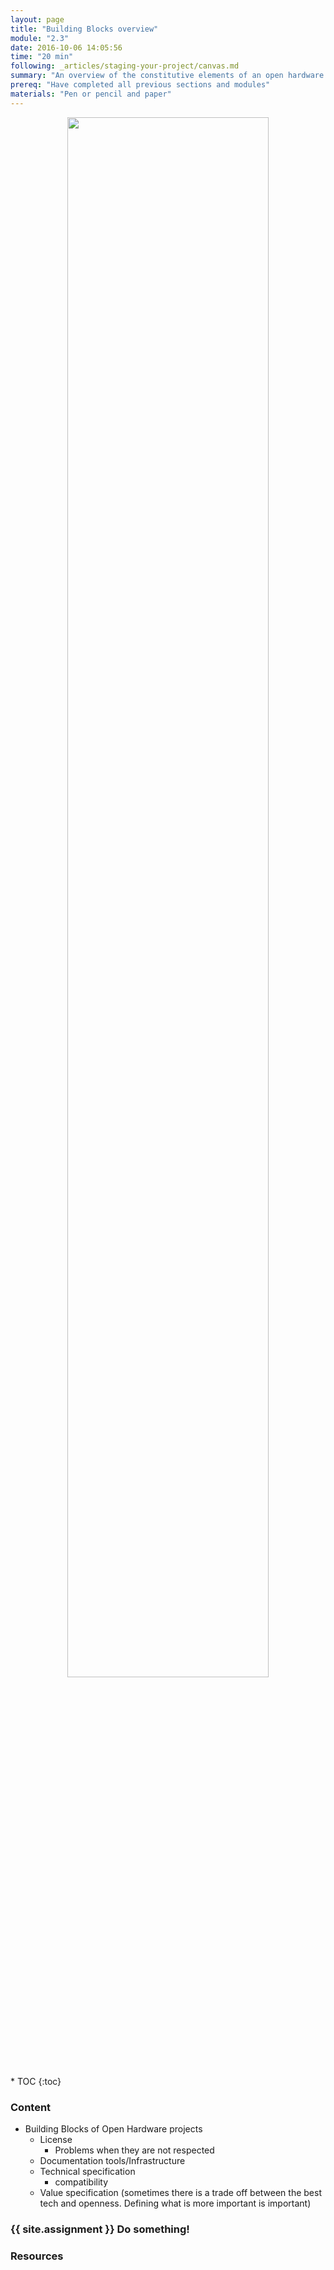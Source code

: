 ```yaml
---
layout: page
title: "Building Blocks overview"
module: "2.3"
date: 2016-10-06 14:05:56
time: "20 min"
following: _articles/staging-your-project/canvas.md
summary: "An overview of the constitutive elements of an open hardware project"
prereq: "Have completed all previous sections and modules"
materials: "Pen or pencil and paper"
---
```

<p align="center">
<img src="https://raw.githubusercontent.com/ohwmakers/OHM-curriculum/gh-pages/img/work_in_progress_banner.svg" width="80%"/>
</p>
* TOC
{:toc}

### Content

- Building Blocks of Open Hardware projects
  - License
    - Problems when they are not respected
  - Documentation tools/Infrastructure
  - Technical specification
    - compatibility
  - Value specification (sometimes there is a trade off between the best tech and openness. Defining what is more important is important)


### {{ site.assignment }} Do something!

### Resources
